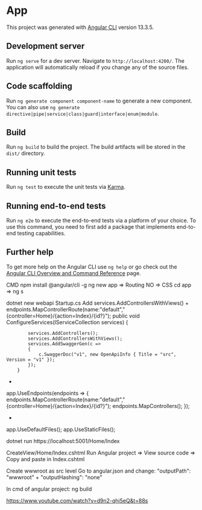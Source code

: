 # App

This project was generated with [Angular CLI](https://github.com/angular/angular-cli) version 13.3.5.

## Development server

Run `ng serve` for a dev server. Navigate to `http://localhost:4200/`. The application will automatically reload if you change any of the source files.

## Code scaffolding

Run `ng generate component component-name` to generate a new component. You can also use `ng generate directive|pipe|service|class|guard|interface|enum|module`.

## Build

Run `ng build` to build the project. The build artifacts will be stored in the `dist/` directory.

## Running unit tests

Run `ng test` to execute the unit tests via [Karma](https://karma-runner.github.io).

## Running end-to-end tests

Run `ng e2e` to execute the end-to-end tests via a platform of your choice. To use this command, you need to first add a package that implements end-to-end testing capabilities.

## Further help

To get more help on the Angular CLI use `ng help` or go check out the [Angular CLI Overview and Command Reference](https://angular.io/cli) page.

CMD
npm install @angular/cli -g
ng new app => Routing NO => CSS 
cd app => ng s

dotnet new webapi
Startup.cs
Add services.AddControllersWithViews() + endpoints.MapControllerRoute(name:"default","{controller=Home}/{action=Index}/{id?}");
public void ConfigureServices(IServiceCollection services)
        {

            services.AddControllers();
            services.AddControllersWithViews();
            services.AddSwaggerGen(c =>
            {
                c.SwaggerDoc("v1", new OpenApiInfo { Title = "src", Version = "v1" });
            });
        }
+
app.UseEndpoints(endpoints =>
            {
                endpoints.MapControllerRoute(name:"default","{controller=Home}/{action=Index}/{id?}");
                endpoints.MapControllers();
            });

+
app.UseDefaultFiles();
app.UseStaticFiles();

dotnet run
https://localhost:5001/Home/Index

CreateView/Home/Index.cshtml
Run Angular project => View source code => Copy and paste in Index.cshtml
<!doctype html>
<html lang="en">
<head>
    <meta charset="utf-8">
    <title>App</title>
    <base href="/">
    <meta name="viewport" content="width=device-width, initial-scale=1">
    <link rel="icon" type="image/x-icon" href="favicon.ico">
    <link rel="stylesheet" href="styles.css">
</head>
<body>
    <app-root></app-root>
    <script src="runtime.js" type="module"></script>
    <script src="polyfills.js" type="module"></script>
    <script src="styles.js" defer></script>
    <script src="vendor.js" type="module"></script>
    <script src="main.js" type="module"></script>
</body>
</html>

Create wwwroot as src level
Go to angular.json and change:
"outputPath": "wwwroot"
+
"outputHashing": "none"

In cmd of angular project:
ng build

https://www.youtube.com/watch?v=d9n2-qhj5eQ&t=88s

